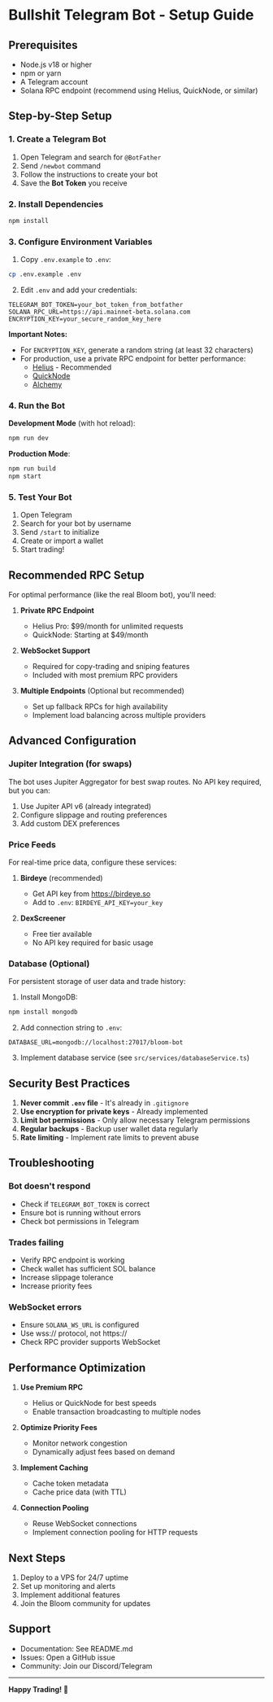 # Bullshit Telegram Bot - Setup Guide

## Prerequisites

- Node.js v18 or higher
- npm or yarn
- A Telegram account
- Solana RPC endpoint (recommend using Helius, QuickNode, or similar)

## Step-by-Step Setup

### 1. Create a Telegram Bot

1. Open Telegram and search for `@BotFather`
2. Send `/newbot` command
3. Follow the instructions to create your bot
4. Save the **Bot Token** you receive

### 2. Install Dependencies

```bash
npm install
```

### 3. Configure Environment Variables

1. Copy `.env.example` to `.env`:
```bash
cp .env.example .env
```

2. Edit `.env` and add your credentials:

```env
TELEGRAM_BOT_TOKEN=your_bot_token_from_botfather
SOLANA_RPC_URL=https://api.mainnet-beta.solana.com
ENCRYPTION_KEY=your_secure_random_key_here
```

**Important Notes:**
- For `ENCRYPTION_KEY`, generate a random string (at least 32 characters)
- For production, use a private RPC endpoint for better performance:
  - [Helius](https://helius.dev/) - Recommended
  - [QuickNode](https://www.quicknode.com/)
  - [Alchemy](https://www.alchemy.com/)

### 4. Run the Bot

**Development Mode** (with hot reload):
```bash
npm run dev
```

**Production Mode**:
```bash
npm run build
npm start
```

### 5. Test Your Bot

1. Open Telegram
2. Search for your bot by username
3. Send `/start` to initialize
4. Create or import a wallet
5. Start trading!

## Recommended RPC Setup

For optimal performance (like the real Bloom bot), you'll need:

1. **Private RPC Endpoint**
   - Helius Pro: $99/month for unlimited requests
   - QuickNode: Starting at $49/month

2. **WebSocket Support**
   - Required for copy-trading and sniping features
   - Included with most premium RPC providers

3. **Multiple Endpoints** (Optional but recommended)
   - Set up fallback RPCs for high availability
   - Implement load balancing across multiple providers

## Advanced Configuration

### Jupiter Integration (for swaps)

The bot uses Jupiter Aggregator for best swap routes. No API key required, but you can:

1. Use Jupiter API v6 (already integrated)
2. Configure slippage and routing preferences
3. Add custom DEX preferences

### Price Feeds

For real-time price data, configure these services:

1. **Birdeye** (recommended)
   - Get API key from https://birdeye.so
   - Add to `.env`: `BIRDEYE_API_KEY=your_key`

2. **DexScreener**
   - Free tier available
   - No API key required for basic usage

### Database (Optional)

For persistent storage of user data and trade history:

1. Install MongoDB:
```bash
npm install mongodb
```

2. Add connection string to `.env`:
```env
DATABASE_URL=mongodb://localhost:27017/bloom-bot
```

3. Implement database service (see `src/services/databaseService.ts`)

## Security Best Practices

1. **Never commit `.env` file** - It's already in `.gitignore`
2. **Use encryption for private keys** - Already implemented
3. **Limit bot permissions** - Only allow necessary Telegram permissions
4. **Regular backups** - Backup user wallet data regularly
5. **Rate limiting** - Implement rate limits to prevent abuse

## Troubleshooting

### Bot doesn't respond
- Check if `TELEGRAM_BOT_TOKEN` is correct
- Ensure bot is running without errors
- Check bot permissions in Telegram

### Trades failing
- Verify RPC endpoint is working
- Check wallet has sufficient SOL balance
- Increase slippage tolerance
- Increase priority fees

### WebSocket errors
- Ensure `SOLANA_WS_URL` is configured
- Use wss:// protocol, not https://
- Check RPC provider supports WebSocket

## Performance Optimization

1. **Use Premium RPC**
   - Helius or QuickNode for best speeds
   - Enable transaction broadcasting to multiple nodes

2. **Optimize Priority Fees**
   - Monitor network congestion
   - Dynamically adjust fees based on demand

3. **Implement Caching**
   - Cache token metadata
   - Cache price data (with TTL)

4. **Connection Pooling**
   - Reuse WebSocket connections
   - Implement connection pooling for HTTP requests

## Next Steps

1. Deploy to a VPS for 24/7 uptime
2. Set up monitoring and alerts
3. Implement additional features
4. Join the Bloom community for updates

## Support

- Documentation: See README.md
- Issues: Open a GitHub issue
- Community: Join our Discord/Telegram

---

**Happy Trading! 🚀**
